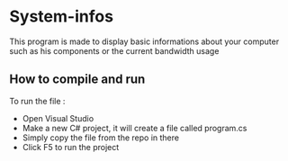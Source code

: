 # System-infos

This program is made to display basic informations about your computer such as his components or the current bandwidth usage

## How to compile and run

To run the file :
- Open Visual Studio
- Make a new C# project, it will create a file called program.cs
- Simply copy the file from the repo in there
- Click F5 to run the project
